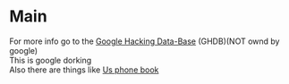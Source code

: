 # Main
For more info go to the [Google Hacking Data-Base](https://www.exploit-db.com/google-hacking-database) (GHDB)(NOT ownd by google) <br />
This is google dorking <br />
Also there are things like [Us phone book](https://usphonebook.com) <br />
